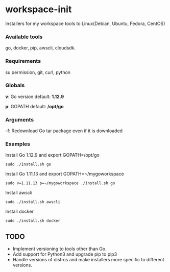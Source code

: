 # workspace-init
Installers for my workspace tools to Linux(Debian, Ubuntu, Fedora, CentOS)

### Available tools 
go, docker, pip, awscli, cloudsdk.

### Requirements
su permission, git, curl, python

### Globals
  **v**: Go version  default: **1.12.9**
  
  **p**: GOPATH      default: **/opt/go**

### Arguments
  -f: Redownload Go tar package even if it is downloaded 

### Examples
Install Go 1.12.9 and export GOPATH=/opt/go
```
sudo ./install.sh go
```

Install Go 1.11.13 and export GOPATH=~/mygoworkspace 
```
sudo v=1.11.13 p=~/mygoworkspace ./install.sh go
```

Install awscli
```
sudo ./install.sh awscli
```

Install docker
```
sudo ./install.sh docker
```

## TODO
- Implement versioning to tools other than Go.
- Add support for Python3 and upgrade pip to pip3
- Handle versions of distros and make installers more specific to different versions.

